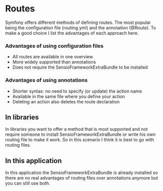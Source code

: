 # Routes

Symfony offers different methods of defining routes. The most popular being the
configuration file (routing.yml) and the annotation (@Route). To make a good
choice I list the advantages of each approach here.

### Advantages of using configuration files

* All routes are available in one overview
* More widely supported than annotations
* Does not require the SensioFrameworkExtraBundle to be installed

### Advantages of using annotations

* Shorter syntax: no need to specify (or update) the action name
* Available in the same file where you define your action
* Deleting an action also deletes the route declaration

## In libraries

In libraries you want to offer a method that is most supported and not require
someone to install SensioFrameworkExtraBundle or write his own routing file to
make it work. So in this scenario I think it is best to go with routing files.

## In this application

In this application the SensioFrameworkExtraBundle is already installed so
there are no real advantages of routing files over annotations anymore but you
can still use both.
